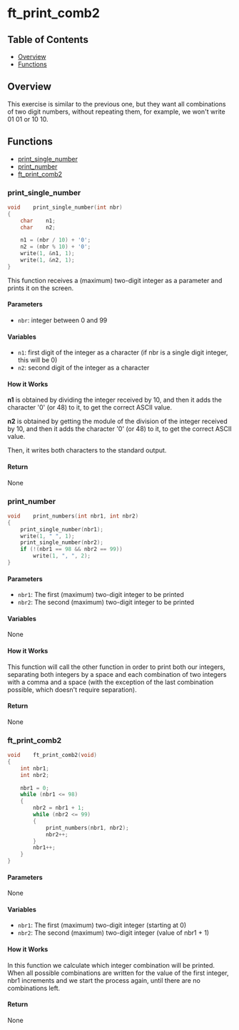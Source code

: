 # ft_print_comb2

## Table of Contents

- [Overview](#overview)
- [Functions](#functions)

## Overview

This exercise is similar to the previous one, but they want all combinations of two digit numbers, without repeating them, for example, we won't write 01 01 or 10 10.

## Functions

- [print_single_number](#print_single_number)
- [print_number](#print_number)
- [ft_print_comb2](#ft_print_comb2)

### print_single_number

```c
void	print_single_number(int nbr)
{
	char	n1;
	char	n2;

	n1 = (nbr / 10) + '0';
	n2 = (nbr % 10) + '0';
	write(1, &n1, 1);
	write(1, &n2, 1);
}
```

This function receives a (maximum) two-digit integer as a parameter and prints it on the screen.

#### Parameters

- `nbr`: integer between 0 and 99

#### Variables

- `n1`: first digit of the integer as a character (if nbr is a single digit integer, this will be 0)
- `n2`: second digit of the integer as a character

#### How it Works

**n1** is obtained by dividing the integer received by 10, and then it adds the character '0' (or 48) to it, to get the correct ASCII value.

**n2** is obtained by getting the module of the division of the integer received by 10, and then it adds the character '0' (or 48) to it, to get the correct ASCII value.

Then, it writes both characters to the standard output.

#### Return

None

### print_number

```c
void	print_numbers(int nbr1, int nbr2)
{
	print_single_number(nbr1);
	write(1, " ", 1);
	print_single_number(nbr2);
	if (!(nbr1 == 98 && nbr2 == 99))
		write(1, ", ", 2);
}
```

#### Parameters

- `nbr1`: The first (maximum) two-digit integer to be printed
- `nbr2`: The second (maximum) two-digit integer to be printed

#### Variables

None

#### How it Works

This function will call the other function in order to print both our integers, separating both integers by a space and each combination of two integers with a comma and a space (with the exception of the last combination possible, which doesn't require separation).

#### Return

None

### ft_print_comb2

```c
void	ft_print_comb2(void)
{
	int	nbr1;
	int	nbr2;

	nbr1 = 0;
	while (nbr1 <= 98)
	{
		nbr2 = nbr1 + 1;
		while (nbr2 <= 99)
		{
			print_numbers(nbr1, nbr2);
			nbr2++;
		}
		nbr1++;
	}
}
```

#### Parameters

None

#### Variables

- `nbr1`: The first (maximum) two-digit integer (starting at 0)
- `nbr2`: The second (maximum) two-digit integer (value of nbr1 + 1)

#### How it Works

In this function we calculate which integer combination will be printed. When all possible combinations are written for the value of the first integer, nbr1 increments and we start the process again, until there are no combinations left.

#### Return

None